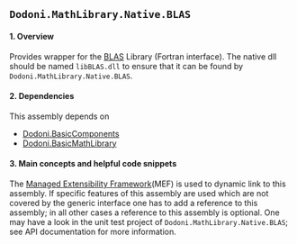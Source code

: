 ## `Dodoni.MathLibrary.Native.BLAS`

#### 1. Overview
Provides wrapper for the [BLAS](http://www.netlib.org/blas/) Library (Fortran interface). The native dll 
should be named `libBLAS.dll` to ensure that it can be found by `Dodoni.MathLibrary.Native.BLAS`.

#### 2. Dependencies
This assembly depends on 
* [Dodoni.BasicComponents](BasicComponents)
* [Dodoni.BasicMathLibrary](BasicMathLibrary)

#### 3. Main concepts and helpful code snippets
The [Managed Extensibility Framework](http://en.wikipedia.org/wiki/Managed_Extensibility_Framework)(MEF) is used to dynamic link to this assembly. 
If specific features of this assembly are used which are not covered by the generic interface one has to add a reference to this assembly; 
in all other cases a reference to this assembly is optional. One may have a look in the unit test project 
of `Dodoni.MathLibrary.Native.BLAS`; see API documentation for more information.


